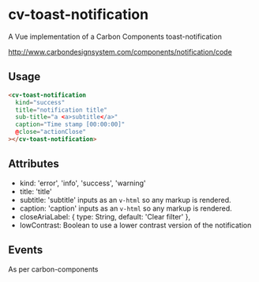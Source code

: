 # cv-toast-notification

A Vue implementation of a Carbon Components toast-notification

http://www.carbondesignsystem.com/components/notification/code

## Usage

```html
<cv-toast-notification
  kind="success"
  title="notification title"
  sub-title="a <a>subtitle</a>"
  caption="Time stamp [00:00:00]"
  @close="actionClose"
></cv-toast-notification>
```

## Attributes

- kind: 'error', 'info', 'success', 'warning'
- title: 'title'
- subtitle: 'subtitle' inputs as an `v-html` so any markup is rendered.
- caption: 'caption' inputs as an `v-html` so any markup is rendered.
- closeAriaLabel: { type: String, default: 'Clear filter' },
- lowContrast: Boolean to use a lower contrast version of the notification

## Events

As per carbon-components
